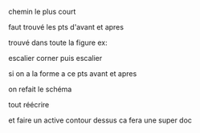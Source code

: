 chemin le plus court 

faut trouvé les pts d'avant et apres

trouvé dans toute la figure ex:

escalier corner puis escalier

si on a la forme a ce pts avant et apres

on refait le schéma



tout réécrire

et faire un active contour dessus ca fera une super doc 
 



 































